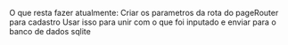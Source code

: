 O que resta fazer atualmente:
Criar os parametros da rota do pageRouter para cadastro
Usar isso para unir com o que foi inputado e enviar para o banco de dados sqlite
